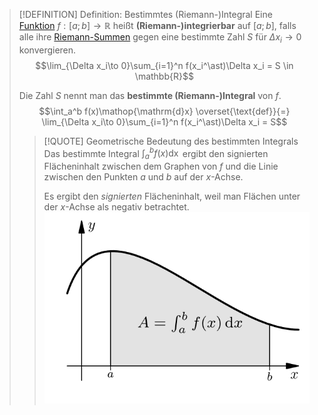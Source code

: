 > [!DEFINITION] Definition: Bestimmtes (Riemann-)Integral
> Eine [Funktion](../../Funktionen/Funktion.md) $f: [a;b] \to \mathbb{R}$ heißt **(Riemann-)integrierbar** auf $[a;b]$, falls alle ihre [Riemann-Summen](Riemann-Summen.md) gegen eine bestimmte Zahl $S$ für $\Delta x_i \to 0$ konvergieren. 
> $$\lim_{\Delta x_i\to 0}\sum_{i=1}^n f(x_i^\ast)\Delta x_i = S \in \mathbb{R}$$
> 
> Die Zahl $S$ nennt man das **bestimmte (Riemann-)Integral** von $f$.
> $$\int_a^b f(x)\mathop{\mathrm{d}x} \overset{\text{def}}{=} \lim_{\Delta x_i\to 0}\sum_{i=1}^n f(x_i^\ast)\Delta x_i = S$$
> > [!QUOTE] Geometrische Bedeutung des bestimmten Integrals
> > Das bestimmte Integral $\int_a^b f(x) \mathop{\mathrm{d}x}$ ergibt den signierten Flächeninhalt zwischen dem Graphen von $f$ und die Linie zwischen den Punkten $a$ und $b$ auf der $x$-Achse.
> > 
> > Es ergibt den *signierten* Flächeninhalt, weil man Flächen unter der $x$-Achse als negativ betrachtet. 
> > ![](Resources/Bestimmtes%20Integral.png)